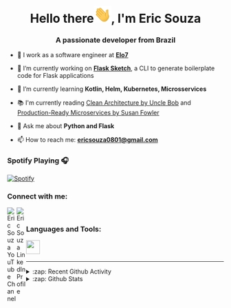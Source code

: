 <h1 align="center">Hello there<img src="https://raw.githubusercontent.com/ABSphreak/ABSphreak/master/gifs/Hi.gif" width="40px" />, I'm Eric Souza</h1>
<h3 align="center">A passionate developer from Brazil</h3>

- 🔭 I work as a software engineer at [**Elo7**](https://www.elo7.com)

- 🐍 I’m currently working on [**Flask Sketch**](https://github.com/ericsouza/flask-sketch), a CLI to generate boilerplate code for Flask applications 

- 🌱 I’m currently learning **Kotlin, Helm, Kubernetes, Microsservices**

- 📚 I'm currently reading [Clean Architecture by Uncle Bob](https://www.amazon.com/Robert-C-Martin/dp/0134494164/ref=sr_1_1?dchild=1&keywords=clean+architecture&qid=1598404061&sr=8-1) and [Production-Ready Microservices by Susan Fowler](https://www.amazon.com/Production-Ready-Microservices-Susan-Fowler/dp/1491965975)

- 💬 Ask me about **Python and Flask**

- 📫 How to reach me: **ericsouza0801@gmail.com**

### Spotify Playing 🎧
[![Spotify](https://spotify-playing.ericsouza.vercel.app/api/spotify)](https://open.spotify.com/user/ryseric)

### Connect with me:

[<img align="left" alt="Eric Souza YouTube Channel" width="22px" src="https://cdn.jsdelivr.net/npm/simple-icons@v3/icons/youtube.svg" />][youtube]
[<img align="left" alt="Eric Souza LinkedIn Profile" width="22px" src="https://cdn.jsdelivr.net/npm/simple-icons@v3/icons/linkedin.svg" />][linkedin]

<br />

### Languages and Tools:
<img height="32" width="32" src="https://cdn.jsdelivr.net/npm/simple-icons@v4/icons/java.svg" />

---
<details>
    <summary>:zap: Recent Github Activity</summary>

<!--START_SECTION:activity-->
1. 🗣 Commented on [#2525](https://github.com/starship/starship/issues/2525) in [starship/starship](https://github.com/starship/starship)
2. ❗️ Opened issue [#211](https://github.com/sloria/environs/issues/211) in [sloria/environs](https://github.com/sloria/environs)
3. 🗣 Commented on [#1919](https://github.com/python-poetry/poetry/issues/1919) in [python-poetry/poetry](https://github.com/python-poetry/poetry)
4. ❗️ Opened issue [#4](https://github.com/ericsouza/flask-sketch/issues/4) in [ericsouza/flask-sketch](https://github.com/ericsouza/flask-sketch)
5. ❗️ Closed issue [#3](https://github.com/ericsouza/flask-sketch/issues/3) in [ericsouza/flask-sketch](https://github.com/ericsouza/flask-sketch)
<!--END_SECTION:activity-->

</details>

<details>
  <summary>:zap: Github Stats</summary>

  <img align="left" alt="Eric's Github Stats" src="https://github-readme-stats.ericsouza.vercel.app/api?username=ericsouza&show_icons=true&hide_border=true" />

</details>


[youtube]: https://www.youtube.com/channel/UCivrXFPSHLYAvHu3-0vPX9Q
[linkedin]: https://linkedin.com/in/eric-cardoso-souza
